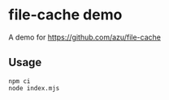 # file-cache demo

A demo for https://github.com/azu/file-cache

## Usage

	npm ci 
	node index.mjs
